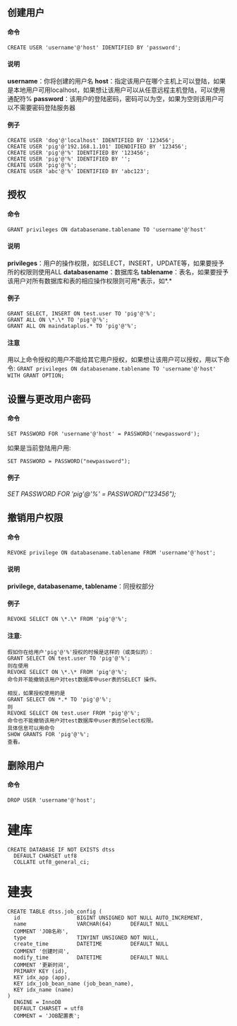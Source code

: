## 创建用户
#### 命令

    CREATE USER 'username'@'host' IDENTIFIED BY 'password';

#### 说明
**username**：你将创建的用户名
**host**：指定该用户在哪个主机上可以登陆，如果是本地用户可用localhost，如果想让该用户可以从任意远程主机登陆，可以使用通配符%
**password**：该用户的登陆密码，密码可以为空，如果为空则该用户可以不需要密码登陆服务器

#### 例子

    CREATE USER 'dog'@'localhost' IDENTIFIED BY '123456';
    CREATE USER 'pig'@'192.168.1.101' IDENDIFIED BY '123456';
    CREATE USER 'pig'@'%' IDENTIFIED BY '123456';
    CREATE USER 'pig'@'%' IDENTIFIED BY '';
    CREATE USER 'pig'@'%';
    CREATE USER 'abc'@'%' IDENTIFIED BY 'abc123';

##  授权
#### 命令

`GRANT privileges ON databasename.tablename TO 'username'@'host'`

#### 说明

**privileges**：用户的操作权限，如SELECT，INSERT，UPDATE等，如果要授予所的权限则使用ALL
**databasename**：数据库名
**tablename**：表名，如果要授予该用户对所有数据库和表的相应操作权限则可用\*表示，如\*.\*

#### 例子

    GRANT SELECT, INSERT ON test.user TO 'pig'@'%';
    GRANT ALL ON \*.\* TO 'pig'@'%';
    GRANT ALL ON maindataplus.* TO 'pig'@'%';

#### 注意

用以上命令授权的用户不能给其它用户授权，如果想让该用户可以授权，用以下命令:
`GRANT privileges ON databasename.tablename TO 'username'@'host' WITH GRANT OPTION;`

## 设置与更改用户密码
#### 命令

    SET PASSWORD FOR 'username'@'host' = PASSWORD('newpassword');
    
如果是当前登陆用户用:

    SET PASSWORD = PASSWORD("newpassword");

#### 例子

_SET PASSWORD FOR 'pig'@'%' = PASSWORD("123456");_

## 撤销用户权限
#### 命令

`REVOKE privilege ON databasename.tablename FROM 'username'@'host';`

#### 说明

**privilege, databasename, tablename**：同授权部分

#### 例子

    REVOKE SELECT ON \*.\* FROM 'pig'@'%';

#### 注意:

    假如你在给用户'pig'@'%'授权的时候是这样的（或类似的）：
    GRANT SELECT ON test.user TO 'pig'@'%';
    则在使用
    REVOKE SELECT ON \*.\* FROM 'pig'@'%';
    命令并不能撤销该用户对test数据库中user表的SELECT 操作。

    相反，如果授权使用的是
    GRANT SELECT ON *.* TO 'pig'@'%';
    则
    REVOKE SELECT ON test.user FROM 'pig'@'%';
    命令也不能撤销该用户对test数据库中user表的Select权限。
    具体信息可以用命令
    SHOW GRANTS FOR 'pig'@'%';
    查看。

## 删除用户
#### 命令

`DROP USER 'username'@'host';`

# 建库

    CREATE DATABASE IF NOT EXISTS dtss
      DEFAULT CHARSET utf8
      COLLATE utf8_general_ci;

# 建表

    CREATE TABLE dtss.job_config (
      id                  BIGINT UNSIGNED NOT NULL AUTO_INCREMENT,
      name                VARCHAR(64)      DEFAULT NULL
      COMMENT 'JOB名称',
      type                TINYINT UNSIGNED NOT NULL,
      create_time         DATETIME         DEFAULT NULL
      COMMENT '创建时间',
      modify_time         DATETIME         DEFAULT NULL
      COMMENT '更新时间',
      PRIMARY KEY (id),
      KEY idx_app (app),
      KEY idx_job_bean_name (job_bean_name),
      KEY idx_name (name)
    )
      ENGINE = InnoDB
      DEFAULT CHARSET = utf8
      COMMENT = 'JOB配置表';